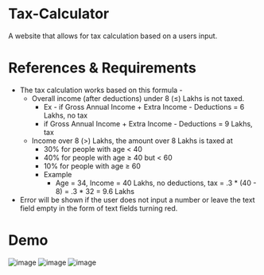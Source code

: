 # Tax-Calculator
A website that allows for tax calculation based on a users input.
# References & Requirements

- The tax calculation works based on this formula -
    - Overall income (after deductions) under 8 (≤) Lakhs is not taxed.
        - Ex - if Gross Annual Income + Extra Income - Deductions =  6 Lakhs, no tax
        - if Gross Annual Income + Extra Income - Deductions =  9 Lakhs, tax
    - Income over 8 (>) Lakhs, the amount over 8 Lakhs is taxed at
        - 30% for people with age < 40
        - 40% for people with age ≥ 40 but < 60
        - 10% for people with age ≥ 60
        - Example
            - Age = 34, Income = 40 Lakhs, no deductions, tax = .3 * (40 - 8) = .3 * 32 = 9.6 Lakhs
- Error will be shown if the user does not input a number or leave the text field empty in the form of text fields turning red.
# Demo
![image](https://github.com/Gautam413/Tax-Calculator/assets/67970947/092124b7-46bc-46a5-b4b1-e501880cbf99)
![image](https://github.com/Gautam413/Tax-Calculator/assets/67970947/c58f70dc-0742-476c-bdba-58dab6aa9b22)
![image](https://github.com/Gautam413/Tax-Calculator/assets/67970947/d99008f3-10f6-456a-8e70-1e8224a91b0a)
